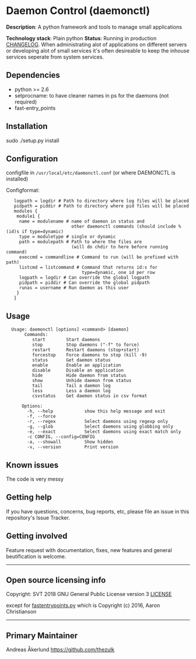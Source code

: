 # Daemon Control (daemonctl)

**Description**:  A python framework and tools to manage small applications

**Technology stack**: Plain python
**Status**:  Running in production [CHANGELOG](CHANGELOG.md).
When administrating alot of applications on different servers or
developing alot of small services it's often desireable to keep
the inhouse services seperate from system services.

## Dependencies

- python >= 2.6
- setprocname: to have cleaner names in ps for the daemons (not required)
- fast-entry_points

## Installation

sudo ./setup.py install

## Configuration

configfile in `/usr/local/etc/daemonctl.conf` (or where DAEMONCTL is installed)

Configformat:

```
   logpath = logdir # Path to directory where log files will be placed
   pidpath = piddir # Path to directory where pid files will be placed
   modules {
    module1 {
     name = modulename # name of daemon in status and
                         other daemonctl commands (should include %(id)s if type=dynamic)
     type = moduletype # single or dynamic
     path = modulepath # Path to where the files are
                         (will do chdir to here before running command)
     execcmd = commandline # Command to run (will be prefixed with path)
     listcmd = listcommand # Command that returns id:s for
                             type=dynamic, one id per row
     logpath = logdir # Can override the global logpath
     pidpath = piddir # Can override the global pidpath
     runas = username # Run daemon as this user
    }
   }
```

## Usage

```
  Usage: daemonctl [options] <command> [daemon]
       Commands:
          start        Start daemons
          stop         Stop daemons ("-f" to force)
          restart      Restart daemons (stop+start)
          forcestop    Force daemons to stop (kill -9)
          status       Get daemon status
          enable       Enable an application
          disable      Disable an application
          hide         Hide daemon from status
          show         Unhide daemon from status
          tail         Tail a daemon log
          less         Less a daemon log
          csvstatus    Get daemon status in csv format

      Options:
        -h, --help            show this help message and exit
        -f, --force
        -r, --regex           Select daemons using regexp only
        -g, --glob            Select daemons using globbing only
        -e, --exact           Select daemons using exact match only
        -c CONFIG, --config=CONFIG
        -a, --showall         Show hidden
        -v, --version         Print version
```

## Known issues

The code is very messy

## Getting help

If you have questions, concerns, bug reports, etc,
 please file an issue in this repository's Issue Tracker.

## Getting involved

Feature request with documentation, fixes, new features and
 general beutification is welcome.

----

## Open source licensing info

Copyright: SVT 2018
GNU General Public License version 3
[LICENSE](LICENSE)

except for [fastentrypoints.py](<https://github.com/ninjaaron/fast-entry_points>)
 which is Copyright (c) 2016, Aaron Christianson

----

## Primary Maintainer

Andreas Åkerlund <https://github.com/thezulk>
